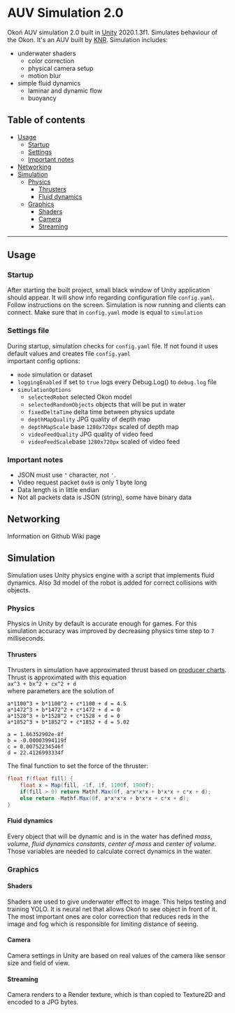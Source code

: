 # AUV Simulation 2.0
Okoń AUV simulation 2.0 built in [Unity](https://unity.com/) 2020.1.3f1. Simulates behaviour of the Okon. It's an AUV built by [KNR](http://knr.meil.pw.edu.pl/). Simulation includes:
- underwater shaders
    - color correction
    - physical camera setup
    - motion blur
- simple fluid dynamics
    - laminar and dynamic flow
    - buoyancy
	
## Table of contents

- [Usage](#usage)
	- [Startup](#startup)
	- [Settings](#settings-file)
	- [Important notes](#important-notes)
- [Networking](#networking)
- [Simulation](#simulation)
	- [Physics](#physics)
		- [Thrusters](#thruster)
		- [Fluid dynamics](#fluid-dynamics)
    - [Graphics](#graphics)
    	- [Shaders](#shaders)
    	- [Camera](#camera)
    	- [Streaming](#Streaming)

---

## Usage

### Startup

After starting the built project, small black window of Unity application should appear. It will show info regarding configuration file `config.yaml`. Follow instructions on the screen. Simulation is now running and clients can connect.  Make sure that in `config.yaml` mode is equal to `simulation`

### Settings file

During startup, simulation checks for `config.yaml` file. If not found it uses default values and creates file `config.yaml`  
important config options:
- `mode` simulation or dataset
- `loggingEnabled` if set to `true` logs every Debug.Log() to `debug.log` file
- `simulationOptions`
  - `selectedRobot` selected Okon model
  - `selectedRandomObjects` objects that will be put in water
  - `fixedDeltaTime` delta time between physics update
  - `depthMapQuality` JPG quality of depth map
  - `depthMapScale` base `1280x720px` scaled of depth map
  - `videoFeedQuality` JPG quality of video feed
  - `videoFeedScale`base `1280x720px` scaled of video feed

### Important notes

- JSON must use `"` character, not `'`.
- Video request packet `0x69` is only 1 byte long
- Data length is in little endian
- Not all packets data is JSON (string), some have binary data

## Networking

Information on Github Wiki page

## Simulation

Simulation uses Unity physics engine with a script that implements fluid dynamics. Also 3d model of the robot is added for correct collisions with objects.

### Physics

Physics in Unity by default is accurate enough for games. For this simulation accuracy was improved by decreasing physics time step to `7` milliseconds.

#### Thrusters

Thrusters in simulation have approximated thrust based on [producer charts](https://bluerobotics.com/store/thrusters/t100-t200-thrusters/t200-thruster/). Thrust is approximated with this equation  
`ax^3 + bx^2 + cx^2 + d`  
where parameters are the solution of  
```
a*1100^3 + b*1100^2 + c*1100 + d = 4.5
a*1472^3 + b*1472^2 + c*1472 + d = 0
a*1528^3 + b*1528^2 + c*1528 + d = 0
a*1852^3 + b*1852^2 + c*1852 + d = 5.02

a = 1.66352902e-8f
b = -0.00003994119f
c = 0.00752234546f
d = 22.4126993334f
```

The final function to set the force of the thruster:   
```cs
float f(float fill) {
	float x = Map(fill, -1f, 1f, 1100f, 1900f);
	if(fill > 0) return Mathf.Max(0f, a*x*x*x + b*x*x + c*x + d);
	else return -Mathf.Max(0f, a*x*x*x + b*x*x + c*x + d);
}
```

#### Fluid dynamics

Every object that will be dynamic and is in the water has defined *mass*, *volume*, *fluid dynamics constants*, *center of mass* and *center of volume*. Those variables are needed to calculate correct dynamics in the water.


### Graphics

#### Shaders

Shaders are used to give underwater effect to image. This helps testing and training YOLO. It is neural net that allows Okoń to see object in front of it. The most important ones are color correction that reduces reds in the image and fog which is responsible for limiting distance of seeing.

#### Camera

Camera settings in Unity are based on real values of the camera like sensor size and field of view.

#### Streaming

Camera renders to a Render texture, which is than copied to Texture2D and encoded to a JPG bytes.
